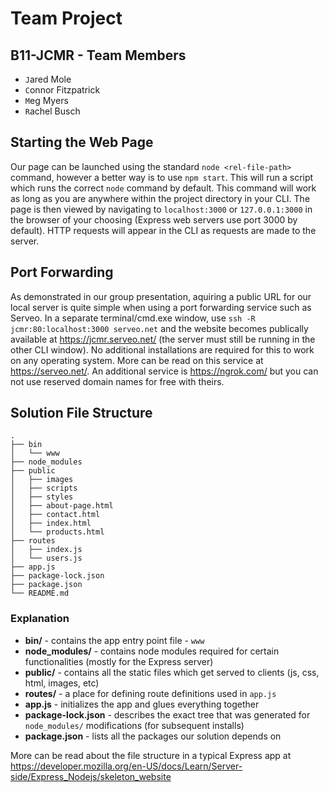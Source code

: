 # Team Project #

<!-- This file uses Markdown and is best viewed in a Markdown file viewer. An alternative is to simply view the file online at https://github.com/cafitzp1/TeamProject (scroll down a bit once on the page) -->

## B11-JCMR - Team Members ##

- `J`ared Mole
- `C`onnor Fitzpatrick
- `M`eg Myers
- `R`achel Busch

## Starting the Web Page ##

Our page can be launched using the standard `node <rel-file-path>` command, however a better way is to use `npm start`. This will run a script which runs the correct `node` command by default. This command will work as long as you are anywhere within the project directory in your CLI. The page is then viewed by navigating to `localhost:3000` or `127.0.0.1:3000` in the browser of your choosing (Express web servers use port 3000 by default). HTTP requests will appear in the CLI as requests are made to the server.

## Port Forwarding ##

As demonstrated in our group presentation, aquiring a public URL for our local server is quite simple when using a port forwarding service such as Serveo. In a separate terminal/cmd.exe window, use `ssh -R jcmr:80:localhost:3000 serveo.net` and the website becomes publically available at https://jcmr.serveo.net/ (the server must still be running in the other CLI window). No additional installations are required for this to work on any operating system. More can be read on this service at https://serveo.net/. An additional service is https://ngrok.com/ but you can not use reserved domain names for free with theirs.

## Solution File Structure ##

    .
    ├── bin
    │   └── www
    ├── node_modules
    ├── public
    │   ├── images
    │   ├── scripts
    │   ├── styles
    │   ├── about-page.html
    │   ├── contact.html
    │   ├── index.html
    │   └── products.html
    ├── routes
    │   ├── index.js
    │   └── users.js
    ├── app.js
    ├── package-lock.json
    ├── package.json
    └── README.md

### Explanation ###

- __bin/__ - contains the app entry point file - `www`
- __node_modules/__ - contains node modules required for certain functionalities (mostly for the Express server)
- __public/__ - contains all the static files which get served to clients (js, css, html, images, etc)
- __routes/__ - a place for defining route definitions used in `app.js`
- __app.js__ - initializes the app and glues everything together
- __package-lock.json__ - describes the exact tree that was generated for `node_modules/` modifications (for subsequent installs)
- __package.json__ - lists all the packages our solution depends on

More can be read about the file structure in a typical Express app at https://developer.mozilla.org/en-US/docs/Learn/Server-side/Express_Nodejs/skeleton_website
